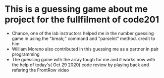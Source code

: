 # This is a guessing game about me project for the fullfilment of code201

- Chance, one of the lab instructors helped me in the number guessing game in using the "break;" command and "parseInt" method. credit to him
- William Moreno also contributed in this guessing me as a partner in pair programming 
- The guessing game with the array tough for me and it works now with the help of today's( Oct 29 2020) code review by playing back and refering the FrontRow video
